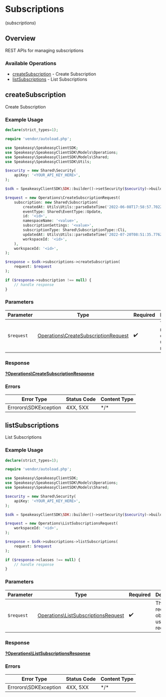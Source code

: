 # Subscriptions
(*subscriptions*)

## Overview

REST APIs for managing subscriptions

### Available Operations

* [createSubscription](#createsubscription) - Create Subscription
* [listSubscriptions](#listsubscriptions) - List Subscriptions

## createSubscription

Create Subscription

### Example Usage

```php
declare(strict_types=1);

require 'vendor/autoload.php';

use Speakeasy\SpeakeasyClientSDK;
use Speakeasy\SpeakeasyClientSDK\Models\Operations;
use Speakeasy\SpeakeasyClientSDK\Models\Shared;
use Speakeasy\SpeakeasyClientSDK\Utils;

$security = new Shared\Security(
    apiKey: '<YOUR_API_KEY_HERE>',
);

$sdk = SpeakeasyClientSDK\SDK::builder()->setSecurity($security)->build();

$request = new Operations\CreateSubscriptionRequest(
    subscription: new Shared\Subscription(
        createdAt: Utils\Utils::parseDateTime('2022-06-08T17:58:57.702Z'),
        eventType: Shared\EventType::Update,
        id: '<id>',
        namespaceName: '<value>',
        subscriptionSettings: '<value>',
        subscriptionType: Shared\SubscriptionType::Cli,
        updatedAt: Utils\Utils::parseDateTime('2022-07-20T08:51:35.776Z'),
        workspaceId: '<id>',
    ),
    workspaceId: '<id>',
);

$response = $sdk->subscriptions->createSubscription(
    request: $request
);

if ($response->subscription !== null) {
    // handle response
}
```

### Parameters

| Parameter                                                                                    | Type                                                                                         | Required                                                                                     | Description                                                                                  |
| -------------------------------------------------------------------------------------------- | -------------------------------------------------------------------------------------------- | -------------------------------------------------------------------------------------------- | -------------------------------------------------------------------------------------------- |
| `$request`                                                                                   | [Operations\CreateSubscriptionRequest](../../Models/Operations/CreateSubscriptionRequest.md) | :heavy_check_mark:                                                                           | The request object to use for the request.                                                   |

### Response

**[?Operations\CreateSubscriptionResponse](../../Models/Operations/CreateSubscriptionResponse.md)**

### Errors

| Error Type            | Status Code           | Content Type          |
| --------------------- | --------------------- | --------------------- |
| Errorors\SDKException | 4XX, 5XX              | \*/\*                 |

## listSubscriptions

List Subscriptions

### Example Usage

```php
declare(strict_types=1);

require 'vendor/autoload.php';

use Speakeasy\SpeakeasyClientSDK;
use Speakeasy\SpeakeasyClientSDK\Models\Operations;
use Speakeasy\SpeakeasyClientSDK\Models\Shared;

$security = new Shared\Security(
    apiKey: '<YOUR_API_KEY_HERE>',
);

$sdk = SpeakeasyClientSDK\SDK::builder()->setSecurity($security)->build();

$request = new Operations\ListSubscriptionsRequest(
    workspaceId: '<id>',
);

$response = $sdk->subscriptions->listSubscriptions(
    request: $request
);

if ($response->classes !== null) {
    // handle response
}
```

### Parameters

| Parameter                                                                                  | Type                                                                                       | Required                                                                                   | Description                                                                                |
| ------------------------------------------------------------------------------------------ | ------------------------------------------------------------------------------------------ | ------------------------------------------------------------------------------------------ | ------------------------------------------------------------------------------------------ |
| `$request`                                                                                 | [Operations\ListSubscriptionsRequest](../../Models/Operations/ListSubscriptionsRequest.md) | :heavy_check_mark:                                                                         | The request object to use for the request.                                                 |

### Response

**[?Operations\ListSubscriptionsResponse](../../Models/Operations/ListSubscriptionsResponse.md)**

### Errors

| Error Type            | Status Code           | Content Type          |
| --------------------- | --------------------- | --------------------- |
| Errorors\SDKException | 4XX, 5XX              | \*/\*                 |
